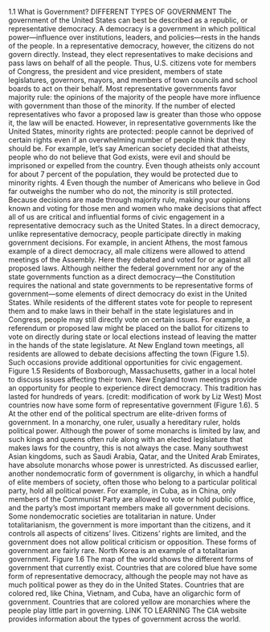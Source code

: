 1.1 What is Government? DIFFERENT TYPES OF GOVERNMENT The government of the United States can best be described as a republic, or representative democracy. A democracy is a government in which political power—influence over institutions, leaders, and policies—rests in the hands of the people. In a representative democracy, however, the citizens do not govern directly. Instead, they elect representatives to make decisions and pass laws on behalf of all the people. Thus, U.S. citizens vote for members of Congress, the president and vice president, members of state legislatures, governors, mayors, and members of town councils and school boards to act on their behalf. Most representative governments favor majority rule: the opinions of the majority of the people have more influence with government than those of the minority. If the number of elected representatives who favor a proposed law is greater than those who oppose it, the law will be enacted. However, in representative governments like the United States, minority rights are protected: people cannot be deprived of certain rights even if an overwhelming number of people think that they should be. For example, let’s say American society decided that atheists, people who do not believe that God exists, were evil and should be imprisoned or expelled from the country. Even though atheists only account for about 7 percent of the population, they would be protected due to minority rights. 4 Even though the number of Americans who believe in God far outweighs the number who do not, the minority is still protected. Because decisions are made through majority rule, making your opinions known and voting for those men and women who make decisions that affect all of us are critical and influential forms of civic engagement in a representative democracy such as the United States. In a direct democracy, unlike representative democracy, people participate directly in making government decisions. For example, in ancient Athens, the most famous example of a direct democracy, all male citizens were allowed to attend meetings of the Assembly. Here they debated and voted for or against all proposed laws. Although neither the federal government nor any of the state governments function as a direct democracy—the Constitution requires the national and state governments to be representative forms of government—some elements of direct democracy do exist in the United States. While residents of the different states vote for people to represent them and to make laws in their behalf in the state legislatures and in Congress, people may still directly vote on certain issues. For example, a referendum or proposed law might be placed on the ballot for citizens to vote on directly during state or local elections instead of leaving the matter in the hands of the state legislature. At New England town meetings, all residents are allowed to debate decisions affecting the town (Figure 1.5). Such occasions provide additional opportunities for civic engagement. Figure 1.5 Residents of Boxborough, Massachusetts, gather in a local hotel to discuss issues affecting their town. New England town meetings provide an opportunity for people to experience direct democracy. This tradition has lasted for hundreds of years. (credit: modification of work by Liz West) Most countries now have some form of representative government (Figure 1.6). 5 At the other end of the political spectrum are elite-driven forms of government. In a monarchy, one ruler, usually a hereditary ruler, holds political power. Although the power of some monarchs is limited by law, and such kings and queens often rule along with an elected legislature that makes laws for the country, this is not always the case. Many southwest Asian kingdoms, such as Saudi Arabia, Qatar, and the United Arab Emirates, have absolute monarchs whose power is unrestricted. As discussed earlier, another nondemocratic form of government is oligarchy, in which a handful of elite members of society, often those who belong to a particular political party, hold all political power. For example, in Cuba, as in China, only members of the Communist Party are allowed to vote or hold public office, and the party’s most important members make all government decisions. Some nondemocratic societies are totalitarian in nature. Under totalitarianism, the government is more important than the citizens, and it controls all aspects of citizens’ lives. Citizens’ rights are limited, and the government does not allow political criticism or opposition. These forms of government are fairly rare. North Korea is an example of a totalitarian government. Figure 1.6 The map of the world shows the different forms of government that currently exist. Countries that are colored blue have some form of representative democracy, although the people may not have as much political power as they do in the United States. Countries that are colored red, like China, Vietnam, and Cuba, have an oligarchic form of government. Countries that are colored yellow are monarchies where the people play little part in governing. LINK TO LEARNING The CIA website provides information about the types of government across the world.
